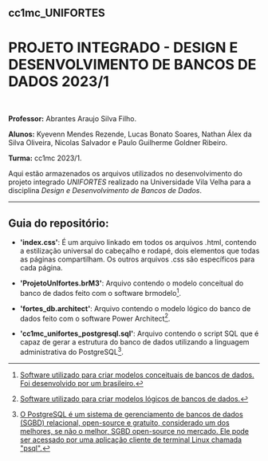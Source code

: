 ## cc1mc_UNIFORTES
# PROJETO INTEGRADO - DESIGN E DESENVOLVIMENTO DE BANCOS DE DADOS 2023/1

<br>


**Professor:** Abrantes Araujo Silva Filho.

**Alunos:** Kyevenn Mendes Rezende, Lucas Bonato Soares, Nathan Álex da Silva Oliveira, Nicolas Salvador e Paulo Guilherme Goldner Ribeiro.

**Turma:** cc1mc 2023/1.

Aqui estão armazenados os arquivos utilizados no desenvolvimento do projeto integrado *UNIFORTES* realizado na Universidade Vila Velha para a disciplina *Design e Desenvolvimento de Bancos de Dados*.

<hr>

## Guia do repositório:

* **'index.css'**: É um arquivo linkado em todos os arquivos .html, contendo a estilização universal do cabeçalho e rodapé, dois elementos que todas as páginas compartilham. Os outros arquivos .css são específicos para cada página.

* **'ProjetoUnIfortes.brM3'**: Arquivo contendo o modelo conceitual do banco de dados feito com o software brmodelo[^1].

* **'fortes_db.architect'**: Arquivo contendo o modelo lógico do banco de dados feito com o software Power Architect[^2].
  
* **'cc1mc_unifortes_postgresql.sql'**: Arquivo contendo o script SQL que é capaz de gerar a estrutura do banco de dados utilizando a linguagem administrativa do PostgreSQL[^3].



[^1]: [Software utilizado para criar modelos conceituais de bancos de dados. Foi desenvolvido por um brasileiro.](http://www.sis4.com/brModelo/)
[^2]: [Software utilizado para criar modelos lógicos de bancos de dados.](https://bestofbi.com/products/sql-power-architect-data-modeling/)
[^3]: [O PostgreSQL é um sistema de gerenciamento de bancos de dados (SGBD) relacional, open-source e gratuito, considerado um dos melhores, se não o melhor, SGBD open-source no mercado. Ele pode ser acessado por uma aplicação cliente de terminal Linux chamada "psql".](https://www.postgresql.org/)
